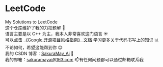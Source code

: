 # LeetCode
My Solutions to LeetCode  
这个仓库维护了我的力扣题解 :blue_heart:  
语言主要是以 C++ 为主，我本人非常喜欢这门语言 :sunny:  
可以点击 [《Google 开源项目风格指南》 文档](https://zh-google-styleguide.readthedocs.io/en/latest/) 学习更多关于代码书写上的知识 :bar_chart:
不论如何，希望这能帮到你 :blush:  
我的 CSDN 博客：[SakuraMay_Ai](https://blog.csdn.net/qq_37701948?type=blog "SakuraMay_Ai") :crystal_ball:  
我的邮箱：sakuramayai@163.com :mailbox:有任何问题都可以通过邮箱联系我
